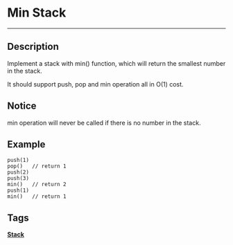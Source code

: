 # Min Stack
-----
## Description
Implement a stack with min() function, which will return the smallest number in the stack.

It should support push, pop and min operation all in O(1) cost.

## Notice
min operation will never be called if there is no number in the stack.

## Example
```
push(1)
pop()   // return 1
push(2)
push(3)
min()   // return 2
push(1)
min()   // return 1
```

## Tags
**[Stack](http://www.lintcode.com/tag/stack/)**
